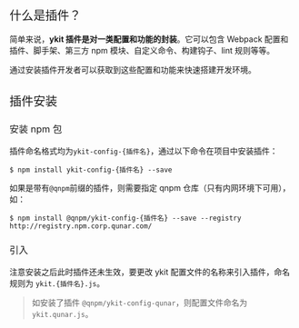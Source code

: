 <h2 style="font-weight: normal"> 什么是插件？ </h2>

简单来说，**ykit 插件是对一类配置和功能的封装**。它可以包含 Webpack 配置和插件、脚手架、第三方 npm 模块、自定义命令、构建钩子、lint 规则等等。

通过安装插件开发者可以获取到这些配置和功能来快速搭建开发环境。

<h2 style="font-weight: normal"> 插件安装 </h2>

<h3 style="font-weight: normal"> 安装 npm 包 </h3>

插件命名格式均为`ykit-config-{插件名}`，通过以下命令在项目中安装插件：

```
$ npm install ykit-config-{插件名} --save
```

如果是带有`@qnpm`前缀的插件，则需要指定 qnpm 仓库（只有内网环境下可用），如：

```
$ npm install @qnpm/ykit-config-{插件名} --save --registry http://registry.npm.corp.qunar.com/
```

<h3 style="font-weight: normal"> 引入 </h3>

注意安装之后此时插件还未生效，要更改 ykit 配置文件的名称来引入插件，命名规则为 `ykit.{插件名}.js`。

> 如安装了插件 `@qnpm/ykit-config-qunar`，则配置文件命名为`ykit.qunar.js`。
